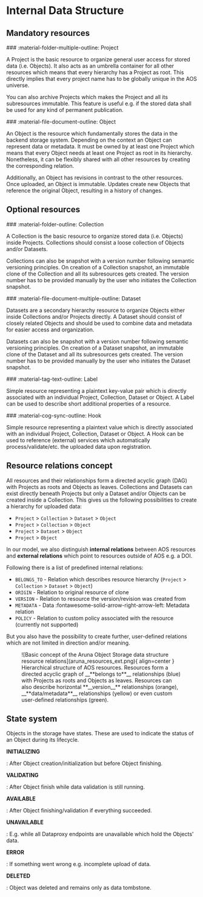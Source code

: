 
# Internal Data Structure


## Mandatory resources

<div class="flex-container" markdown>
  <div class="flex-item" markdown>
### :material-folder-multiple-outline: Project

A Project is the basic resource to organize general user access for stored data <!--and/or data to be stored--> (i.e. Objects). 
It also acts as an umbrella container for all other resources which means that every hierarchy has a Project as root. 
This directly implies that every project name has to be globally unique in the AOS universe.

You can also archive Projects which makes the Project and all its subresources immutable. 
This feature is useful e.g. if the stored data shall be used for any kind of permanent publication.
  </div>

  <div class="flex-item" markdown>
### :material-file-document-outline: Object

An Object is the resource which fundamentally stores the data in the backend storage system. Depending on the context an Object can represent data or metadata. It must be owned by at least one Project which means that every Object needs at least one Project as root in its hierarchy. Nonetheless, it can be flexibly shared with all other resources by creating the corresponding relation.

Additionally, an Object has revisions in contrast to the other resources. 
Once uploaded, an Object is immutable. Updates create new Objects that reference the original Object, resulting in a history of changes.
  </div>
</div>

## Optional resources

<div class="flex-container" markdown>
  <div class="flex-item" markdown>
### :material-folder-outline: Collection

A Collection is the basic resource to organize stored data (i.e. Objects) inside Projects. Collections should consist a loose collection of Objects and/or Datasets.

Collections can also be snapshot with a version number following semantic versioning principles. On creation of a Collection snapshot, an immutable clone of the Collection and all its subresources gets created. The version number has to be provided manually by the user who initiates the Collection snapshot.
  </div>
  <div class="flex-item" markdown>
### :material-file-document-multiple-outline: Dataset

Datasets are a secondary hierarchy resource to organize Objects either inside Collections and/or Projects directly. A Dataset should consist of closely related Objects and should be used to combine data and metadata for easier access and organization.

Datasets can also be snapshot with a version number following semantic versioning principles. On creation of a Dataset snapshot, an immutable clone of the Dataset and all its subresources gets created. The version number has to be provided manually by the user who initiates the Dataset snapshot.
  </div>
</div>


<!-- ToDo -->
<div class="flex-container" markdown>
  <div class="flex-item" markdown>
### :material-tag-text-outline: Label

Simple resource representing a plaintext key-value pair which is directly associated with an individual Project, Collection, Dataset or Object.
A Label can be used to describe short additional properties of a resource.
  </div>
  <div class="flex-item" markdown>
### :material-cog-sync-outline: Hook

Simple resource representing a plaintext value which is directly associated with an individual Project, Collection, Dataset or Object.
A Hook can be used to reference (external) services which automatically process/validate/etc. the uploaded data upon registration.
  </div>
</div>


## Resource relations concept

All resources and their relationships form a directed acyclic graph (DAG) with Projects as roots and Objects as leaves. 
Collections and Datasets can exist directly beneath Projects but only a Dataset and/or Objects can be created inside a Collection. 
This gives us the following possibilities to create a hierarchy for uploaded data:

* `Project` > `Collection` > `Dataset` > `Object`
* `Project` > `Collection` > `Object`
* `Project` > `Dataset` > `Object`
* `Project` > `Object`

In our model, we also distinguish __internal relations__ between AOS resources and __external relations__  which point to resources outside of AOS e.g. a DOI. 

Following there is a list of predefined internal relations:

* `BELONGS_TO` - Relation which describes resource hierarchy (`Project` > `Collection` > `Dataset` > `Object`)
* `ORIGIN` - Relation to original resource of clone
* `VERSION` - Relation to resource the version/revision was created from
* `METADATA` - Data :fontawesome-solid-arrow-right-arrow-left: Metadata relation
* `POLICY` - Relation to custom policy associated with the resource (currently not supported)

But you also have the possibility to create further, user-defined relations which are not limited in direction and/or meaning.

<figure markdown>
  ![Basic concept of the Aruna Object Storage data structure resource relations](aruna_resources_ext.png){ align=center }
  <figcaption markdown>Hierarchical structure of AOS resources. Resources form a directed acyclic graph of __**belongs to**__ relationships (blue) with Projects as roots and Objects as leaves. Resources can also describe horizontal **__version__** relationships (orange), __**data/metadata**__ relationships (yellow) or even custom user-defined relationships (green).</figcaption>
</figure>


## State system

Objects in the storage have states.
These are used to indicate the status of an Object during its lifecycle.

**INITIALIZING**

: After Object creation/initialization but before Object finishing.

**VALIDATING**

: After Object finish while data validation is still running.

**AVAILABLE**

: After Object finishing/validation if everything succeeded.

**UNAVAILABLE**

: E.g. while all Dataproxy endpoints are unavailable which hold the Objects' data.

**ERROR**

: If something went wrong e.g. incomplete upload of data.

**DELETED**

: Object was deleted and remains only as data tombstone.
